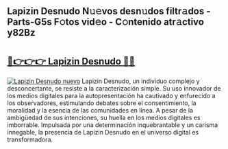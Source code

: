 ## Lapizin Desnudo N𝚞𝚎vos desn𝚞dos filtr𝚊dos - Parts-G5s F𝚘tos vid𝚎o - C𝚘ntenido atr𝚊ctivo y82Bz

# <h2><a href="http://mbbudg.tromn.icu/?c=Lapizin+Desnudo">🔗👉👉👉 Lapizin Desnudo 🔗🔗</a></h2>

[![Lapizin Desnudo nuevo](https://i.imgur.com/pEAQMta.gif)](http://mbbudg.tromn.icu/?c=Lapizin+Desnudo)
Lapizin Desnudo, un individuo complejo y desconcertante, se resiste a la caracterización simple. Su uso innovador de los medios digitales para la autopresentación ha cautivado y enfurecido a los observadores, estimulando debates sobre el consentimiento, la moralidad y la esencia de las comunidades en línea. A pesar de la ambigüedad de sus intenciones, su huella en los medios digitales es imborrable. Impulsada por una determinación inquebrantable y un carisma innegable, la presencia de Lapizin Desnudo en el universo digital es transformadora.
